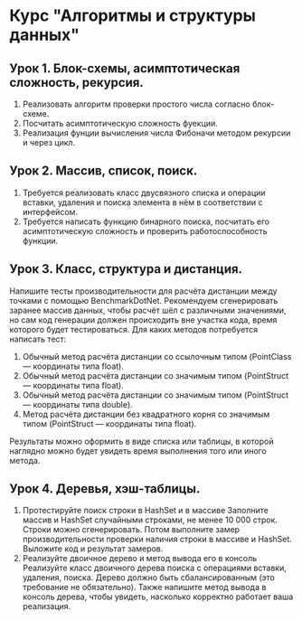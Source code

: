 # Курс "Алгоритмы и структуры данных"
## Урок 1. Блок-схемы, асимптотическая сложность, рекурсия.
1. Реализовать алгоритм проверки простого числа согласно блок-схеме.
2. Посчитать асимптотическую сложность фуекции.
3. Реализация фунции вычисления числа Фибоначи методом рекурсии и через цикл.

## Урок 2. Массив, список, поиск.
1. Требуется реализовать класс двусвязного списка и операции вставки, удаления и поиска элемента в
нём в соответствии с интерфейсом.
2. Требуется написать функцию бинарного поиска, посчитать его асимптотическую сложность и
проверить работоспособность функции.

## Урок 3. Класс, структура и дистанция.
Напишите тесты производительности для расчёта дистанции между точками с помощью
BenchmarkDotNet. Рекомендуем сгенерировать заранее массив данных, чтобы расчёт шёл с
различными значениями, но сам код генерации должен происходить вне участка кода, время которого
будет тестироваться.
Для каких методов потребуется написать тест:

1. Обычный метод расчёта дистанции со ссылочным типом (PointClass — координаты типа float).
2. Обычный метод расчёта дистанции со значимым типом (PointStruct — координаты типа float).
3. Обычный метод расчёта дистанции со значимым типом (PointStruct — координаты типа double).
4. Метод расчёта дистанции без квадратного корня со значимым типом (PointStruct — координаты типа float).

Результаты можно оформить в виде списка или таблицы, в которой наглядно можно будет увидеть
время выполнения того или иного метода.

## Урок 4. Деревья, хэш-таблицы.
1. Протестируйте поиск строки в HashSet и в массиве
Заполните массив и HashSet случайными строками, не менее 10 000 строк. Строки можно
сгенерировать. Потом выполните замер производительности проверки наличия строки в массиве и
HashSet. Выложите код и результат замеров.
2. Реализуйте двоичное дерево и метод вывода его в консоль
Реализуйте класс двоичного дерева поиска с операциями вставки, удаления, поиска. Дерево должно
быть сбалансированным (это требование не обязательно). Также напишите метод вывода в консоль
дерева, чтобы увидеть, насколько корректно работает ваша реализация.